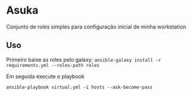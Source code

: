 # Asuka

Conjunto de roles simples para configuração inicial de minha workstation


## Uso

Primeiro baixe as roles pelo galaxy:
`ansible-galaxy install -r requirements.yml --roles-path roles`

Em seguida execute o playbook

`ansible-playbook virtual.yml -i hosts --ask-become-pass`
